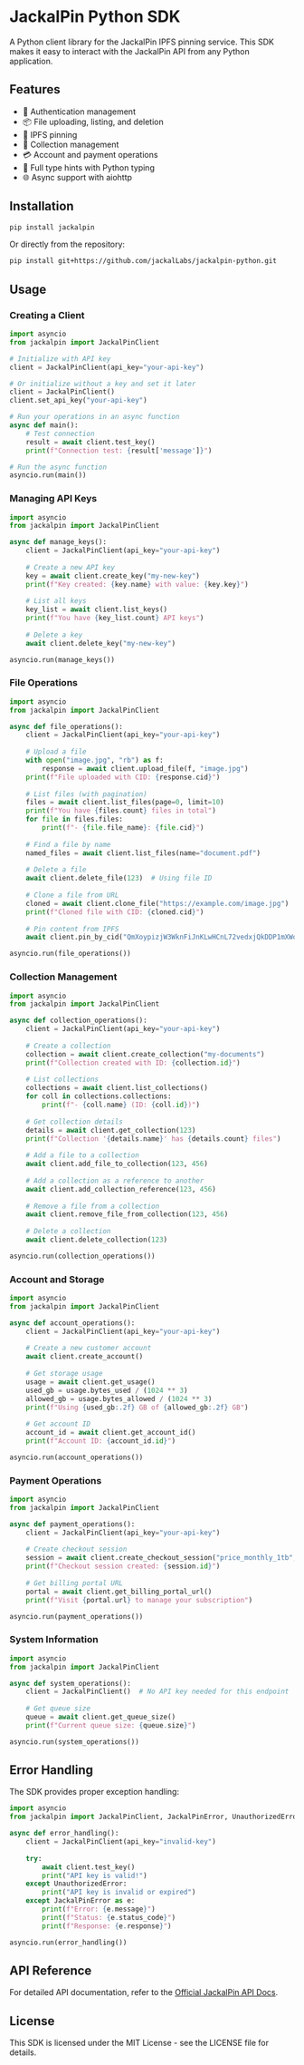# JackalPin Python SDK

A Python client library for the JackalPin IPFS pinning service. This SDK makes it easy to interact with the JackalPin API from any Python application.

## Features

- 🔑 Authentication management
- 📦 File uploading, listing, and deletion
- 📎 IPFS pinning
- 📁 Collection management
- 💳 Account and payment operations
- 💪 Full type hints with Python typing
- 🌐 Async support with aiohttp

## Installation

```bash
pip install jackalpin
```

Or directly from the repository:

```bash
pip install git+https://github.com/jackalLabs/jackalpin-python.git
```

## Usage

### Creating a Client

```python
import asyncio
from jackalpin import JackalPinClient

# Initialize with API key
client = JackalPinClient(api_key="your-api-key")

# Or initialize without a key and set it later
client = JackalPinClient()
client.set_api_key("your-api-key")

# Run your operations in an async function
async def main():
    # Test connection
    result = await client.test_key()
    print(f"Connection test: {result['message']}")

# Run the async function
asyncio.run(main())
```

### Managing API Keys

```python
import asyncio
from jackalpin import JackalPinClient

async def manage_keys():
    client = JackalPinClient(api_key="your-api-key")
    
    # Create a new API key
    key = await client.create_key("my-new-key")
    print(f"Key created: {key.name} with value: {key.key}")
    
    # List all keys
    key_list = await client.list_keys()
    print(f"You have {key_list.count} API keys")
    
    # Delete a key
    await client.delete_key("my-new-key")

asyncio.run(manage_keys())
```

### File Operations

```python
import asyncio
from jackalpin import JackalPinClient

async def file_operations():
    client = JackalPinClient(api_key="your-api-key")
    
    # Upload a file
    with open("image.jpg", "rb") as f:
        response = await client.upload_file(f, "image.jpg")
    print(f"File uploaded with CID: {response.cid}")
    
    # List files (with pagination)
    files = await client.list_files(page=0, limit=10)
    print(f"You have {files.count} files in total")
    for file in files.files:
        print(f"- {file.file_name}: {file.cid}")
    
    # Find a file by name
    named_files = await client.list_files(name="document.pdf")
    
    # Delete a file
    await client.delete_file(123)  # Using file ID
    
    # Clone a file from URL
    cloned = await client.clone_file("https://example.com/image.jpg")
    print(f"Cloned file with CID: {cloned.cid}")
    
    # Pin content from IPFS
    await client.pin_by_cid("QmXoypizjW3WknFiJnKLwHCnL72vedxjQkDDP1mXWo6uco")

asyncio.run(file_operations())
```

### Collection Management

```python
import asyncio
from jackalpin import JackalPinClient

async def collection_operations():
    client = JackalPinClient(api_key="your-api-key")
    
    # Create a collection
    collection = await client.create_collection("my-documents")
    print(f"Collection created with ID: {collection.id}")
    
    # List collections
    collections = await client.list_collections()
    for coll in collections.collections:
        print(f"- {coll.name} (ID: {coll.id})")
    
    # Get collection details
    details = await client.get_collection(123)
    print(f"Collection '{details.name}' has {details.count} files")
    
    # Add a file to a collection
    await client.add_file_to_collection(123, 456)
    
    # Add a collection as a reference to another
    await client.add_collection_reference(123, 456)
    
    # Remove a file from a collection
    await client.remove_file_from_collection(123, 456)
    
    # Delete a collection
    await client.delete_collection(123)

asyncio.run(collection_operations())
```

### Account and Storage

```python
import asyncio
from jackalpin import JackalPinClient

async def account_operations():
    client = JackalPinClient(api_key="your-api-key")
    
    # Create a new customer account
    await client.create_account()
    
    # Get storage usage
    usage = await client.get_usage()
    used_gb = usage.bytes_used / (1024 ** 3)
    allowed_gb = usage.bytes_allowed / (1024 ** 3)
    print(f"Using {used_gb:.2f} GB of {allowed_gb:.2f} GB")
    
    # Get account ID
    account_id = await client.get_account_id()
    print(f"Account ID: {account_id.id}")

asyncio.run(account_operations())
```

### Payment Operations

```python
import asyncio
from jackalpin import JackalPinClient

async def payment_operations():
    client = JackalPinClient(api_key="your-api-key")
    
    # Create checkout session
    session = await client.create_checkout_session("price_monthly_1tb", count=2)
    print(f"Checkout session created: {session.id}")
    
    # Get billing portal URL
    portal = await client.get_billing_portal_url()
    print(f"Visit {portal.url} to manage your subscription")

asyncio.run(payment_operations())
```

### System Information

```python
import asyncio
from jackalpin import JackalPinClient

async def system_operations():
    client = JackalPinClient()  # No API key needed for this endpoint
    
    # Get queue size
    queue = await client.get_queue_size()
    print(f"Current queue size: {queue.size}")

asyncio.run(system_operations())
```

## Error Handling

The SDK provides proper exception handling:

```python
import asyncio
from jackalpin import JackalPinClient, JackalPinError, UnauthorizedError

async def error_handling():
    client = JackalPinClient(api_key="invalid-key")
    
    try:
        await client.test_key()
        print("API key is valid!")
    except UnauthorizedError:
        print("API key is invalid or expired")
    except JackalPinError as e:
        print(f"Error: {e.message}")
        print(f"Status: {e.status_code}")
        print(f"Response: {e.response}")

asyncio.run(error_handling())
```

## API Reference

For detailed API documentation, refer to the [Official JackalPin API Docs](https://pinapi.jackalprotocol.com/swagger/).

## License

This SDK is licensed under the MIT License - see the LICENSE file for details.
